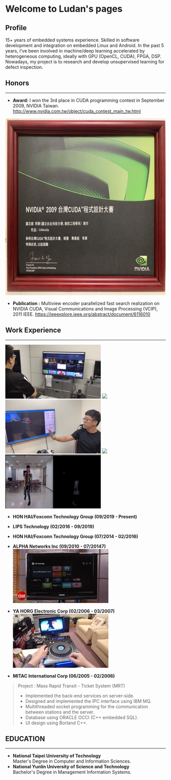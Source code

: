 # Welcome to Ludan's pages

## Profile

15+ years of embedded systems experience. Skilled in software development and integration on embedded Linux and Android. In the past 5 years, I've been involved in machine/deep learning accelerated by heterogeneous computing, ideally with GPU (OpenCL, CUDA), FPGA, DSP. Nowadays, my project is to research and develop unsupervised learning for defect inspection.

## Honors
------
* **Award:**
I won the 3rd place in CUDA programming contest in September 2009, NVIDIA Taiwan. <http://www.nvidia.com.tw/object/cuda_contest_main_tw.html>

<img src="https://raw.githubusercontent.com/CT-LU/self.introduction/master/Contest.jpg" width="739" height="554">

* **Publication :**
Multiview encoder parallelized fast search realization on NVIDIA CUDA, Visual Communications and Image Processing (VCIP), 2011 IEEE. <https://ieeexplore.ieee.org/abstract/document/6116010>

## Work Experience
------


![](https://raw.githubusercontent.com/CT-LU/self.introduction/master/Gesture_Control_TV.gif)
![](https://raw.githubusercontent.com/CT-LU/self.introduction/master/Facial_Recognition.gif)
![](https://raw.githubusercontent.com/CT-LU/self.introduction/master/3D_Hands_Pose.gif)
![](https://raw.githubusercontent.com/CT-LU/self.introduction/master/3D_Lableing_Tool.gif)
![](https://raw.githubusercontent.com/CT-LU/self.introduction/master/Optimization_2.5D_Body_Pose.gif)

* **HON HAI/Foxconn Technology Group (09/2019 - Present)**
* **LIPS Technology (02/2016 - 09/2019)**
* **HON HAI/Foxconn Technology Group (07/2014 - 02/2016)**
* **ALPHA Networks Inc (09/2010 - 07/20147)**
![](https://raw.githubusercontent.com/CT-LU/self.introduction/master/WD_TV_Play_is_a_great_streamer.gif)

* **YA HORG Electronic Corp (02/2006 - 03/2007)**
![](https://raw.githubusercontent.com/CT-LU/self.introduction/master/DVJ_1000_FUNCTION.gif)
* **MITAC International Corp (06/2005 - 02/2006)**
> Project : Mass Rapid Transit - Ticket System (MRT)
> - Implemented the back-end services on server-side.
> - Designed and implemented the IPC interface using IBM MQ.
> - Multithreaded socket programming for the communication between stations and the server.
> - Database using ORACLE OCCI (C++ embedded SQL).
> - UI design using Borland C++.

## EDUCATION
------
* **National Taipei University of Technology**
        <br>Master's Degree in Computer and Information Sciences.
* **National Yunlin University of Science and Technology**
       <br>Bachelor's Degree in Management Information Systems.
